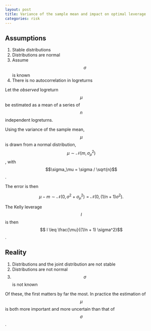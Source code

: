 ```yaml
---
layout: post
title: Variance of the sample mean and impact on optimal leverage
categories: risk
---
```


## Assumptions

1. Stable distributions
2. Distributions are normal
3. Assume $$\sigma$$ is known
4. There is no autocorrelation in logreturns

Let the *observed* logreturn $$\mu$$ be estimated as a mean of a series of $$n$$ independent logreturns.

Using the variance of the sample mean, $$\mu$$ is drawn from a normal distribution, $$\mu \sim \mathcal{N}(m, \sigma_{\mu}^2)$$, with $$\sigma_\mu = \sigma / \sqrt{n}$$.

The error is then

$$
    \mu - m \sim \mathcal{N}(0, \sigma^2 + \sigma_\mu^2) = \mathcal{N}(0, (1/n + 1) \sigma^2) .
$$

The Kelly leverage $$l$$ is then $$ l \leq \frac{\mu}{(1/n + 1) \sigma^2}$$.


## Reality

1. Distributions and the joint distribution are not stable
2. Distributions are not normal
3. $$\sigma$$ is not known

Of these, the first matters by far the most.
In practice the estimation of $$\mu$$ is both more important and more uncertain than that of $$\sigma$$.
